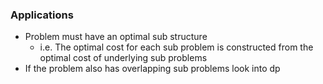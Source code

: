 ### Applications
- Problem must have an optimal sub structure
  - i.e. The optimal cost for each sub problem is constructed from the optimal cost of underlying sub problems
- If the problem also has overlapping sub problems look into dp